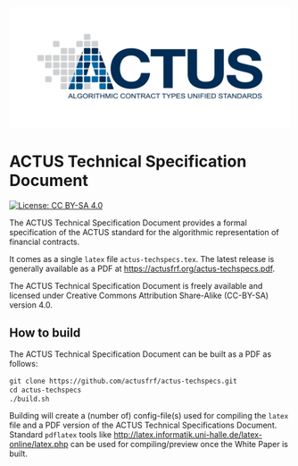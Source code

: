 [![ACTUS](https://github.com/actusfrf/actus-resources/blob/master/logos/actus_logo.jpg "ACTUS Financial Research Foundation")](https://www.actusfrf.org)

ACTUS Technical Specification Document
=======

[![License: CC BY-SA 4.0](https://img.shields.io/badge/License-CC%20BY--SA%204.0-lightgrey.svg)](https://creativecommons.org/licenses/by-sa/4.0/)

The ACTUS Technical Specification Document provides a formal specification of the ACTUS standard for the algorithmic representation of financial contracts.

It comes as a single ``latex`` file ``actus-techspecs.tex``. The latest release is generally available as a PDF at https://actusfrf.org/actus-techspecs.pdf.

The ACTUS Technical Specification Document is freely available and licensed under Creative Commons Attribution Share-Alike (CC-BY-SA) version 4.0.

## How to build

The ACTUS Technical Specification Document can be built as a PDF as follows:

```
git clone https://github.com/actusfrf/actus-techspecs.git
cd actus-techspecs
./build.sh
```
Building will create a (number of) config-file(s) used for compiling the ``latex`` file and a PDF version of the ACTUS Technical Specifications Document. Standard `pdflatex` tools like http://latex.informatik.uni-halle.de/latex-online/latex.php can be used for compiling/preview once the White Paper is built.
